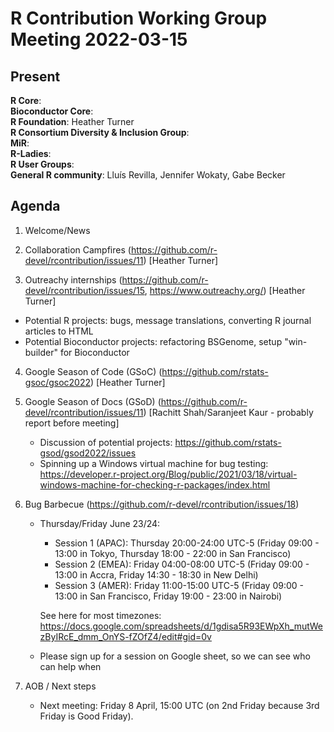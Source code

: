 # R Contribution Working Group Meeting 2022-03-15

## Present

**R Core**:  
**Bioconductor Core**:   
**R Foundation**: Heather Turner  
**R Consortium Diversity & Inclusion Group**:   
**MiR**:  
**R-Ladies**:  
**R User Groups**:    
**General R community**: Lluís Revilla, Jennifer Wokaty, Gabe Becker  

## Agenda

1. Welcome/News

2. Collaboration Campfires (https://github.com/r-devel/rcontribution/issues/11) [Heather Turner]

3. Outreachy internships (https://github.com/r-devel/rcontribution/issues/15, https://www.outreachy.org/) [Heather Turner]
 - Potential R projects: bugs, message translations, converting R journal articles to HTML
 - Potential Bioconductor projects: refactoring BSGenome, setup "win-builder" for Bioconductor

4. Google Season of Code (GSoC) (https://github.com/rstats-gsoc/gsoc2022) [Heather Turner]

5. Google Season of Docs (GSoD) (https://github.com/r-devel/rcontribution/issues/11) [Rachitt Shah/Saranjeet Kaur - probably report before meeting]
    - Discussion of potential projects: https://github.com/rstats-gsod/gsod2022/issues
    - Spinning up a Windows virtual machine for bug testing: https://developer.r-project.org/Blog/public/2021/03/18/virtual-windows-machine-for-checking-r-packages/index.html

6. Bug Barbecue (https://github.com/r-devel/rcontribution/issues/18)
    - Thursday/Friday June 23/24:
        - Session 1 (APAC):
        Thursday 20:00-24:00 UTC-5 (Friday 09:00 - 13:00 in Tokyo, Thursday 18:00 - 22:00 in San Francisco)
        - Session 2 (EMEA):
        Friday 04:00-08:00 UTC-5 (Friday 09:00 - 13:00 in Accra, Friday 14:30 - 18:30 in New Delhi)
        - Session 3 (AMER):
        Friday 11:00-15:00 UTC-5 (Friday 09:00 - 13:00 in San Francisco, Friday 19:00 - 23:00 in Nairobi)

        See here for most timezones:
https://docs.google.com/spreadsheets/d/1gdisa5R93EWpXh_mutWezByIRcE_dmm_OnYS-fZOfZ4/edit#gid=0v
    - Please sign up for a session on Google sheet, so we can see who can help when
    
7. AOB / Next steps
    - Next meeting: Friday 8 April, 15:00 UTC (on 2nd Friday because 3rd Friday is Good Friday).
